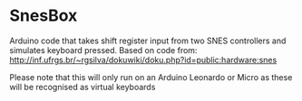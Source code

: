 SnesBox
=======

Arduino code that takes shift register input from two SNES controllers and simulates keyboard pressed. Based on code from: http://inf.ufrgs.br/~rgsilva/dokuwiki/doku.php?id=public:hardware:snes

Please note that this will only run on an Arduino Leonardo or Micro as these will be recognised as virtual keyboards
